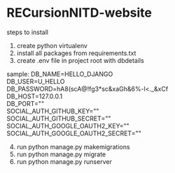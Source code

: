 # RECursionNITD-website

steps to install

1. create python virtualenv
2. install all packages from requirements.txt
3. create .env file in project root with dbdetails

sample:
DB_NAME=HELLO_DJANGO </br>
DB_USER=U_HELLO      </br>
DB_PASSWORD=hA8(scA@!fg3*sc&xaGh&6%-l<._&xCf </br>
DB_HOST=127.0.0.1 </br>
DB_PORT="" </br>
SOCIAL_AUTH_GITHUB_KEY="" </br>
SOCIAL_AUTH_GITHUB_SECRET="" </br>
SOCIAL_AUTH_GOOGLE_OAUTH2_KEY="" </br>
SOCIAL_AUTH_GOOGLE_OAUTH2_SECRET=""

4. run python manage.py makemigrations
5. run python manage.py migrate
6. run python manage.py runserver
